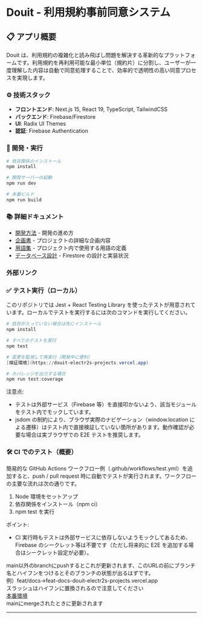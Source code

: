# Douit - 利用規約事前同意システム

## 📋 アプリ概要

Douit は、利用規約の複雑化と読み飛ばし問題を解決する革新的なプラットフォームです。利用規約を再利用可能な最小単位（規約片）に分割し、ユーザーが一度理解した内容は自動で同意処理することで、効率的で透明性の高い同意プロセスを実現します。

### ⚙️ 技術スタック

- **フロントエンド**: Next.js 15, React 19, TypeScript, TailwindCSS
- **バックエンド**: Firebase/Firestore
- **UI**: Radix UI Themes
- **認証**: Firebase Authentication

### 🚀 開発・実行

```bash
# 依存関係のインストール
npm install

# 開発サーバーの起動
npm run dev

# 本番ビルド
npm run build
```

### 📚 詳細ドキュメント

- [開発方法](src/docs/rule.md) - 開発の進め方
- [企画書](src/docs/planning.md) - プロジェクトの詳細な企画内容
- [用語集](src/docs/dictionary.md) - プロジェクト内で使用する用語の定義
- [データベース設計](src/docs/firestore.md) - Firestore の設計と実装状況

### 外部リンク

### ✅ テスト実行（ローカル）

このリポジトリでは Jest + React Testing Library を使ったテストが用意されています。ローカルでテストを実行するには次のコマンドを実行してください。

```powershell
# 依存が入っていない場合は先にインストール
npm install

# すべてのテストを実行
npm test

# 変更を監視して再実行（開発中に便利）
[検証環境](https://douit-electr2s-projects.vercel.app)

# カバレッジを出力する場合
npm run test:coverage
```

注意点:

- テストは外部サービス（Firebase 等）を直接叩かないよう、該当モジュールをテスト内でモックしています。
- jsdom の制約により、ブラウザ実際のナビゲーション（window.location による遷移）はテスト内で直接検証していない箇所があります。動作確認が必要な場合は実ブラウザでの E2E テストを推奨します。

### 🛠 CI でのテスト（概要）

簡易的な GitHub Actions ワークフロー例（.github/workflows/test.yml）を追加すると、push / pull request 時に自動でテストが実行されます。ワークフローの主要な流れは次の通りです。

1. Node 環境をセットアップ
2. 依存関係をインストール（npm ci）
3. npm test を実行

ポイント:

- CI 実行時もテストは外部サービスに依存しないようモックしてあるため、Firebase のシークレット等は不要です（ただし将来的に E2E を追加する場合はシークレット設定が必要）。

main以外のbranchにpushするとこれが更新されます、このURLの前にブランチ名とハイフンをつけるとそのブランチの状態が出るはずです。  
例）feat/docs→feat-docs-douit-electr2s-projects.vercel.app  
スラッシュはハイフンに置換されるので注意してください  
[本番環境](https://douit.vercel.app/)  
mainにmergeされたときに更新されます

---
